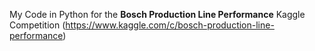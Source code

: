 My Code in Python for the **Bosch Production Line Performance** Kaggle Competition (https://www.kaggle.com/c/bosch-production-line-performance) 
